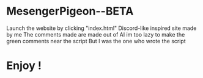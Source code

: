 # MesengerPigeon--BETA
Launch the website by clicking "index.html"
Discord-like inspired site made by me
The comments made are made out of AI im too lazy to make the green comments near the script
But I was the one who wrote the script

# Enjoy !
